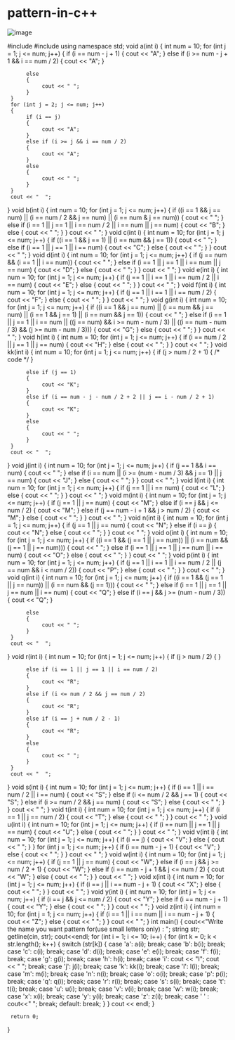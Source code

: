# pattern-in-c++
![image](https://user-images.githubusercontent.com/97290356/169868943-963cfb39-30e3-4916-be44-c65139b8e2a1.png)


#include <iostream>
#include <string>
using namespace std;
void a(int i)
{
     int num = 10;
     for (int j = 1; j <= num; j++)
     {
          if (i == num - j + 1)
          {
               cout << "A";
          }
          else if (i >= num - j + 1 && i == num / 2)
          {
               cout << "A";
          }

          else
          {
               cout << " ";
          }
     }
     for (int j = 2; j <= num; j++)
     {
          if (i == j)
          {
               cout << "A";
          }
          else if (i >= j && i == num / 2)
          {
               cout << "A";
          }
          else
          {
               cout << " ";
          }
     }
     cout << "  ";
}
void b(int i)
{
     int num = 10;
     for (int j = 1; j <= num; j++)
     {
          if ((i == 1 && j == num) || (i == num / 2 && j == num) || (i == num & j == num))
          {
               cout << " ";
          }
          else if (i == 1 || j == 1 || i == num / 2 || i == num || j == num)
          {
               cout << "B";
          }
          else
          {
               cout << " ";
          }
     }
     cout << "  ";
}
void c(int i)
{
     int num = 10;
     for (int j = 1; j <= num; j++)
     {
          if ((i == 1 && j == 1) || (i == num && j == 1))
          {
               cout << " ";
          }
          else if (i == 1 || j == 1 || i == num)
          {
               cout << "C";
          }
          else
          {
               cout << " ";
          }
     }
     cout << "  ";
}
void d(int i)
{
     int num = 10;
     for (int j = 1; j <= num; j++)
     {
          if (j == num && (i == 1 || i == num))
          {
               cout << " ";
          }
          else if (i == 1 || j == 1 || i == num || j == num)
          {
               cout << "D";
          }
          else
          {
               cout << " ";
          }
     }
     cout << "  ";
}
void e(int i)
{
     int num = 10;
     for (int j = 1; j <= num; j++)
     {
          if (j == 1 || i == 1 || i == num / 2 || i == num)
          {
               cout << "E";
          }
          else
          {
               cout << " ";
          }
     }
     cout << "  ";
}
void f(int i)
{
     int num = 10;
     for (int j = 1; j <= num; j++)
     {
          if (j == 1 || i == 1 || i == num / 2)
          {
               cout << "F";
          }
          else
          {
               cout << " ";
          }
     }
     cout << "  ";
}
void g(int i)
{
     int num = 10;
     for (int j = 1; j <= num; j++)
     {
          if ((i == 1 && j == num) || (i == num && j == num) || (i == 1 && j == 1) || (i == num && j == 1))
          {
               cout << " ";
          }
          else if (i == 1 || j == 1 || i == num || ((j == num) && i >= num - num / 3) || ((i == num - num / 3) && (j >= num - num / 3)))
          {
               cout << "G";
          }
          else
          {
               cout << " ";
          }
     }
     cout << "  ";
}
void h(int i)
{
     int num = 10;
     for (int j = 1; j <= num; j++)
     {
          if (i == num / 2 || j == 1 || j == num)
          {
               cout << "H";
          }
          else
          {
               cout << " ";
          }
     }
     cout << "  ";
}
void kk(int i)
{
     int num = 10;
     for (int j = 1; j <= num; j++)
     {
          if (j > num / 2 + 1)
          {
               /* code */
          }

          else if (j == 1)
          {
               cout << "K";
          }
          else if (i == num - j - num / 2 + 2 || j == i - num / 2 + 1)
          {
               cout << "K";
          }
          else
          {
               cout << " ";
          }
     }
     cout << "  ";
}
void j(int i)
{
     int num = 10;
     for (int j = 1; j <= num; j++)
     {
          if (j == 1 && i == num)
          {
               cout << " ";
          }
          else if (i == num || (i >= (num - num / 3) && j == 1) || j == num)
          {
               cout << "J";
          }
          else
          {
               cout << " ";
          }
     }
     cout << "  ";
}
void l(int i)
{
     int num = 10;
     for (int j = 1; j <= num; j++)
     {
          if (j == 1 || i == num)
          {
               cout << "L";
          }
          else
          {
               cout << " ";
          }
     }
     cout << "  ";
}
void m(int i)
{
     int num = 10;
     for (int j = 1; j <= num; j++)
     {
          if (j == 1 || j == num)
          {
               cout << "M";
          }
          else if (i == j && j <= num / 2)
          {
               cout << "M";
          }
          else if (j == num - i + 1 && j > num / 2)
          {
               cout << "M";
          }
          else
          {
               cout << " ";
          }
     }
     cout << "  ";
}
void n(int i)
{
     int num = 10;
     for (int j = 1; j <= num; j++)
     {
          if (j == 1 || j == num)
          {
               cout << "N";
          }
          else if (i == j)
          {
               cout << "N";
          }
          else
          {
               cout << " ";
          }
     }
     cout << "  ";
}
void o(int i)
{
     int num = 10;
     for (int j = 1; j <= num; j++)
     {
          if ((i == 1 && (j == 1 || j == num)) || (i == num && (j == 1 || j == num)))
          {
               cout << " ";
          }
          else if (i == 1 || j == 1 || j == num || i == num)
          {
               cout << "O";
          }
          else
          {
               cout << " ";
          }
     }
     cout << "  ";
}
void p(int i)
{
     int num = 10;
     for (int j = 1; j <= num; j++)
     {
          if (j == 1 || i == 1 || i == num / 2 || (j == num && i < num / 2))
          {
               cout << "P";
          }
          else
          {
               cout << " ";
          }
     }
     cout << "  ";
}
void q(int i)
{
     int num = 10;
     for (int j = 1; j <= num; j++)
     {
          if ((i == 1 && (j == 1 || j == num)) || (i == num && (j == 1)))
          {
               cout << " ";
          }
          else if (i == 1 || j == 1 || j == num || i == num)
          {
               cout << "Q";
          }
          else if (i == j && j >= (num - num / 3))
          {
               cout << "Q";
          }

          else
          {
               cout << " ";
          }
     }
     cout << "  ";
}
void r(int i)
{
     int num = 10;
     for (int j = 1; j <= num; j++)
     {
          if (j > num / 2)
          {
          }

          else if (i == 1 || j == 1 || i == num / 2)
          {
               cout << "R";
          }
          else if (i <= num / 2 && j == num / 2)
          {
               cout << "R";
          }
          else if (i == j + num / 2 - 1)
          {
               cout << "R";
          }
          else
          {
               cout << " ";
          }
     }
     cout << "  ";
}
void s(int i)
{
     int num = 10;
     for (int j = 1; j <= num; j++)
     {
          if (i == 1 || i == num / 2 || i == num)
          {
               cout << "S";
          }
          else if (i <= num / 2 && j == 1)
          {
               cout << "S";
          }
          else if (i >= num / 2 && j == num)
          {
               cout << "S";
          }
          else
          {
               cout << " ";
          }
     }
     cout << "  ";
}
void t(int i)
{
     int num = 10;
     for (int j = 1; j <= num; j++)
     {
          if (i == 1 || j == num / 2)
          {
               cout << "T";
          }
          else
          {
               cout << " ";
          }
     }
     cout << "  ";
}
void u(int i)
{
     int num = 10;
     for (int j = 1; j <= num; j++)
     {
          if (i == num || j == 1 || j == num)
          {
               cout << "U";
          }
          else
          {
               cout << " ";
          }
     }
     cout << "  ";
}
void v(int i)
{
     int num = 10;
     for (int j = 1; j <= num; j++)
     {
          if (i == j)
          {
               cout << "V";
          }
          else
          {
               cout << " ";
          }
     }
     for (int j = 1; j <= num; j++)
     {
          if (i == num - j + 1)
          {
               cout << "V";
          }
          else
          {
               cout << " ";
          }
     }
     cout << "  ";
}
void w(int i)
{
     int num = 10;
     for (int j = 1; j <= num; j++)
     {
          if (j == 1 || j == num)
          {
               cout << "W";
          }
          else if (i == j && j >= num / 2 + 1)
          {
               cout << "W";
          }
          else if (i == num - j + 1 && j <= num / 2)
          {
               cout << "W";
          }
          else
          {
               cout << " ";
          }
     }
     cout << "  ";
}
void x(int i)
{
     int num = 10;
     for (int j = 1; j <= num; j++)
     {
          if (i == j || i == num - j + 1)
          {
               cout << "X";
          }
          else
          {
               cout << " ";
          }
     }
     cout << "  ";
}
void y(int i)
{
     int num = 10;
     for (int j = 1; j <= num; j++)
     {
          if (i == j && j <= num / 2)
          {
               cout << "Y";
          }
          else if (i == num - j + 1)
          {
               cout << "Y";
          }
          else
          {
               cout << " ";
          }
     }
     cout << "  ";
}
void z(int i)
{
     int num = 10;
     for (int j = 1; j <= num; j++)
     {
          if (i == 1 || i == num || i == num - j + 1)
          {
               cout << "Z";
          }
          else
          {
               cout << " ";
          }
     }
     cout << "  ";
}
int main()
{
     cout<<"Write the name you want pattern for(use small letters only) : ";
     string str;
     getline(cin, str);
     cout<<endl;
     for (int i = 1; i <= 10; i++)
     {
          for (int k = 0; k < str.length(); k++)
          {
               switch (str[k])
               {
               case 'a':
                    a(i);
                    break;
               case 'b':
                    b(i);
                    break;
               case 'c':
                    c(i);
                    break;
               case 'd':
                    d(i);
                    break;
               case 'e':
                    e(i);
                    break;
               case 'f':
                    f(i);
                    break;
               case 'g':
                    g(i);
                    break;
               case 'h':
                    h(i);
                    break;
               case 'i':
                    cout << "I";
                    cout << "  ";
                    break;
               case 'j':
                    j(i);
                    break;
               case 'k':
                    kk(i);
                    break;
               case 'l':
                    l(i);
                    break;
               case 'm':
                    m(i);
                    break;
               case 'n':
                    n(i);
                    break;
               case 'o':
                    o(i);
                    break;
               case 'p':
                    p(i);
                    break;
               case 'q':
                    q(i);
                    break;
               case 'r':
                    r(i);
                    break;
               case 's':
                    s(i);
                    break;
               case 't':
                    t(i);
                    break;
               case 'u':
                    u(i);
                    break;
               case 'v':
                    v(i);
                    break;
               case 'w':
                    w(i);
                    break;
               case 'x':
                    x(i);
                    break;
               case 'y':
                    y(i);
                    break;
               case 'z':
                    z(i);
                    break;
               case ' ' :
                    cout<<"      ";
                    break;
               default:
                    break;
               }
          }
          cout << endl;
     }

     return 0;
}

